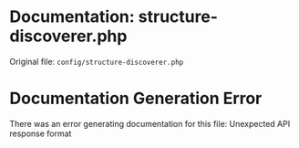 # Documentation: structure-discoverer.php

Original file: `config/structure-discoverer.php`

# Documentation Generation Error

There was an error generating documentation for this file: Unexpected API response format